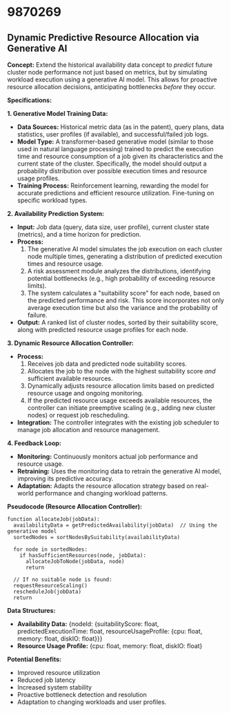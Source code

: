 # 9870269

## Dynamic Predictive Resource Allocation via Generative AI

**Concept:** Extend the historical availability data concept to *predict* future cluster node performance not just based on metrics, but by simulating workload execution using a generative AI model. This allows for proactive resource allocation decisions, anticipating bottlenecks *before* they occur.

**Specifications:**

**1. Generative Model Training Data:**

*   **Data Sources:** Historical metric data (as in the patent), query plans, data statistics, user profiles (if available), and successful/failed job logs.
*   **Model Type:** A transformer-based generative model (similar to those used in natural language processing) trained to predict the execution time and resource consumption of a job given its characteristics and the current state of the cluster.  Specifically, the model should output a probability distribution over possible execution times and resource usage profiles.
*   **Training Process:**  Reinforcement learning, rewarding the model for accurate predictions and efficient resource utilization. Fine-tuning on specific workload types.

**2. Availability Prediction System:**

*   **Input:** Job data (query, data size, user profile), current cluster state (metrics), and a time horizon for prediction.
*   **Process:**
    1.  The generative AI model simulates the job execution on each cluster node multiple times, generating a distribution of predicted execution times and resource usage.
    2.  A risk assessment module analyzes the distributions, identifying potential bottlenecks (e.g., high probability of exceeding resource limits).
    3.  The system calculates a "suitability score" for each node, based on the predicted performance and risk.  This score incorporates not only average execution time but also the variance and the probability of failure.
*   **Output:** A ranked list of cluster nodes, sorted by their suitability score, along with predicted resource usage profiles for each node.

**3. Dynamic Resource Allocation Controller:**

*   **Process:**
    1.  Receives job data and predicted node suitability scores.
    2.  Allocates the job to the node with the highest suitability score *and* sufficient available resources.
    3.  Dynamically adjusts resource allocation limits based on predicted resource usage and ongoing monitoring.
    4.  If the predicted resource usage exceeds available resources, the controller can initiate preemptive scaling (e.g., adding new cluster nodes) or request job rescheduling.
*   **Integration:** The controller integrates with the existing job scheduler to manage job allocation and resource management.

**4. Feedback Loop:**

*   **Monitoring:** Continuously monitors actual job performance and resource usage.
*   **Retraining:** Uses the monitoring data to retrain the generative AI model, improving its predictive accuracy.
*   **Adaptation:** Adapts the resource allocation strategy based on real-world performance and changing workload patterns.

**Pseudocode (Resource Allocation Controller):**

```
function allocateJob(jobData):
  availabilityData = getPredictedAvailability(jobData)  // Using the generative model
  sortedNodes = sortNodesBySuitability(availabilityData)

  for node in sortedNodes:
    if hasSufficientResources(node, jobData):
      allocateJobToNode(jobData, node)
      return

  // If no suitable node is found:
  requestResourceScaling()
  rescheduleJob(jobData)
  return
```

**Data Structures:**

*   **Availability Data:** {nodeId: {suitabilityScore: float, predictedExecutionTime: float, resourceUsageProfile: {cpu: float, memory: float, diskIO: float}}}
*   **Resource Usage Profile:** {cpu: float, memory: float, diskIO: float}

**Potential Benefits:**

*   Improved resource utilization
*   Reduced job latency
*   Increased system stability
*   Proactive bottleneck detection and resolution
*   Adaptation to changing workloads and user profiles.